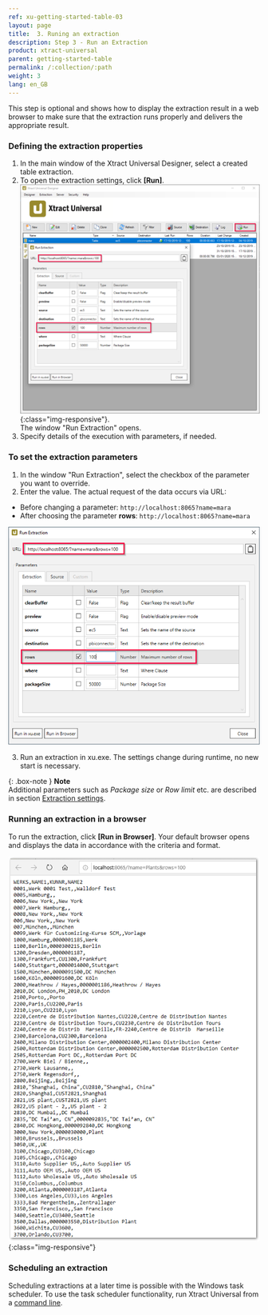 ```yaml
---
ref: xu-getting-started-table-03
layout: page
title:  3. Runing an extraction
description: Step 3 - Run an Extraction
product: xtract-universal
parent: getting-started-table
permalink: /:collection/:path
weight: 3
lang: en_GB
---
```


This step is optional and shows how to display the extraction result in a web browser to make sure that the extraction runs properly and delivers the appropriate result.

### Defining the extraction properties

1. In the main window of the Xtract Universal Designer, select a created table extraction.
2. To open the extraction settings, click **[Run]**.<br>
![Run-Table-Extraction](/img/content/Run-Table-Extraction-Plants.png){:class="img-responsive"}. <br>
The window "Run Extraction" opens.
3. Specify details of the execution with parameters, if needed. 

### To set the extraction parameters
1. In the window "Run Extraction", select the checkbox of the parameter you want to override.
2. Enter the value. The actual request of the data occurs via URL:
- Before changing a parameter:
`http://localhost:8065?name=mara`
- After choosing the parameter **rows**:
`http://localhost:8065?name=mara`

![Run-Table-Extraction-param](/img/content/xu/xu_run_extraction_param.png)

3. Run an extraction in xu.exe. The settings change during runtime, no new start is necessary. 

{: .box-note }
**Note** <br> Additional parameters such as *Package size* or *Row limit* etc. are described in section [Extraction settings](https://help.theobald-software.com/en/xtract-universal/table/extraction-settings). 



### Running an extraction in a browser
To run the extraction, click **[Run in Browser]**. Your default browser opens and displays the data in accordance with the criteria and format. <br>

![Table-Extraction-Browser-Result](/img/content/run_ausgabe_browser_xu.png){:class="img-responsive"}

### Scheduling an extraction

Scheduling extractions at a later time is possible with the Windows task scheduler. To use the task scheduler functionality, run Xtract Universal from a [command line](https://help.theobald-software.com/en/xtract-universal/advanced-techniques/run-from-a-command-line).
